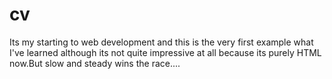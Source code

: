 # cv

Its my starting to web development and this is the very first example what I've learned although its not quite impressive at all because its purely HTML now.But slow and steady wins the race....

